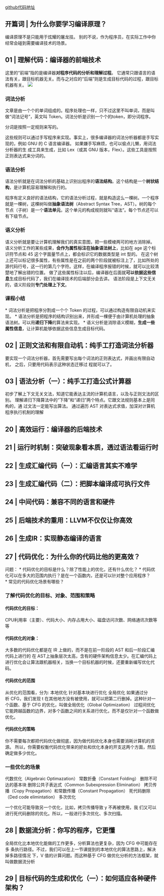
[github代码地址](https://github.com/RichardGong/PlayWithCompiler)


## 开篇词 | 为什么你要学习编译原理？
编译原理不是只能用于炫耀的屠龙技。 别的不说，作为程序员，在实际工作中你经常会碰到需要编译技术的场景。


## 01 | 理解代码：编译器的前端技术
这里的“前端”指的是编译器**对程序代码的分析和理解过程**。
它通常只跟语言的语法有关，跟目标机器无关。而与之对应的“后端”则是生成目标代码的过程，跟目标机器有关。
![](https://sxm-upload.oss-cn-beijing.aliyuncs.com/imgs/50d447ee-b192-4f7d-b236-fbf070db87e1.jpg)
### 词法分析
文章是由一个个的单词组成的。程序处理也一样，只不过这里不叫单词，而是叫做“词法记号”，英文叫 Token。词法分析是识别一个个的token，即分词程序。

分词是按照一定规则来写的。

这些规则可以通过手写程序来实现。事实上，很多编译器的词法分析器都是手写实现的，例如 GNU 的 C 语言编译器。
如果嫌手写麻烦，也可以偷点儿懒，用词法分析器的生 成工具来生成，比如 Lex（或其 GNU 版本，Flex）。这些工具是按照正则表达式来分词的。


### 语法分析
语法分析就是在词法分析的基础上识别出程序的**语法结构**。这个结构是一个**树状结构**，是计算机容易理解和执行的。

程序有定义良好的语法结构，它的语法分析过程，就是构造这么一棵树。一个程序就是一棵树，这棵树叫做**抽象语法树**（Abstract Syntax Tree，AST）。树的每个节点（子树）是一个**语法单元**，这个单元的构成规则就叫“语法”。每个节点还可以有下级节点。


### 语义分析
语义分析就是要让计算机理解我们的真实意图，把一些模棱两可的地方消除掉。
语义分析工作的某些成果，**会作为属性标注在抽象语法树上**，比如在 age 这个标识符节点和 45 这个字面量节点上，都会标识它的数据类型是 int 型的。
在这个树上还可以标记很多属性，有些属性是在之前的两个阶段就被标注上了，比如所处的源代码行号，这一行的第几个字符。这样，在编译程序报错的时候，就可以比较清楚地了解出错的位置。
做了这些属性标注以后，编译器在后面就**可以依据这些信息**生成目标代码了，我们在编译技术的后端部分会去讲。
语法阶段是上下文无关的，语义阶段则**专门处理上下文**。



### 课程小结
* 词法分析是把程序分割成一个个 Token 的过程，可以通过构造有限自动机来实现。
* 语法分析是把程序的结构识别出来，并形成一棵便于由计算机处理的抽象语法树。可以用**递归下降**的算法来实现。
* 语义分析是消除语义模糊，**生成一些属性信息**，让计算机能够依据这些信息生成目标代码。




## 02 | 正则文法和有限自动机：纯手工打造词法分析器
要实现一个词法分析器，首先需要写出每个词法的正则表达式，并画出有限自动机，
之后，只要用代码表示这种状态迁移过 程就可以了。




## 03 | 语法分析（一）：纯手工打造公式计算器
初步了解上下文无关文法，知道它能表达主流的计算机语言，以及与正则文法的区别。
理解递归下降算法中的“下降”和“递归”两个特点。它跟文法规则基本上是同构的，通
过文法一定能写出算法。
通过遍历 AST 对表达式求值，加深对计算机程序执行机制的理解






## 20 | 高效运行：编译器的后端技术
## 21 | 运行时机制：突破现象看本质，透过语法看运行时
## 22 | 生成汇编代码（一）：汇编语言其实不难学
## 23 | 生成汇编代码（二）：把脚本编译成可执行文件
## 24 | 中间代码：兼容不同的语言和硬件
## 25 | 后端技术的重用：LLVM不仅仅让你高效
## 26 | 生成IR：实现静态编译的语言


## 27 | 代码优化：为什么你的代码比他的更高效？
问题：
* 代码优化的目标是什么？除了性能上的优化，还有什么优化？
* 代码优化可以在多大的范围内执行？是在一个函数内，还是可以针对整个应用程序？
* 常见的代码优化场景有哪些？


### 了解代码优化的目标、对象、范围和策略
#### 代码优化的目标： 
CPU利用率（主要）、代码大小、内存占用大小、磁盘访问次数、网络通讯次数等等
#### 代码优化的对象：
大多数的代码优化都是在 IR 上做的，而不是在前一阶段的 AST 和后一阶段汇编代码上进行的
在 AST上抽象层次太高，含有的硬件架构信息太少。在汇编代码上进行优化会让算法跟机器相关，当换一个目标机器的时候，还要重新编写优化代码。
#### 代码优化的范围
从优化的范围看，分为:
本地优化
针对基本块进行优化
全局优化
如果通过分析 CFG，我们发现 t 在其他地方没有被使用，就可以把第二行删掉。这种针对一个函数、基于 CFG 的优化，叫做全局优化（Global Optimization）
过程间优化
它能跨越函数的边界，对多个函数之间的关系进行优化，而不是仅针对一个函数做优化。
#### 代码优化的策略
你不需要每次都把代码优化做彻底，因为做代码优化本身也需要消耗计算机的资源。
所以，你需要权衡代码优化带来的好处和优化本身的开支这两个方面，然后确定做多少优化。


### 一些优化的场景
代数优化（Algebraic Optimazation）
常数折叠（Constant Folding）
删除不可达的基本块
删除公共子表达式（Common Subexpression Elimination）
拷贝传播（Copy Propagation）和常数传播（Constant Propagation）
死代码删除（Ded code elimintation）
多次优化

一个优化可能导致另一个优化，比如，拷贝传播导致 y 不再被使用，我
们又可以进行死代码删除的优化。所以，一般进行多次优化、多次扫描。


## 28 | 数据流分析：你写的程序，它更懂
全局优化比本地优化能做的工作更多，分析算法也更复杂，因为 CFG 中可能存在多
条执行路径。不过，我们可以在上一节课提到的本地优化的算法思路上，解决掉多路径情况
下，V 值的计算问题。而这种基于 CFG 做优化分析的方法框架，就叫做数据流分析


## 29 | 目标代码的生成和优化（一）：如何适应各种硬件架构？



